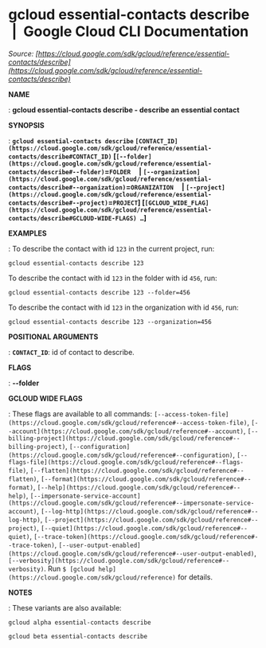 # gcloud essential-contacts describe  |  Google Cloud CLI Documentation

*Source: [https://cloud.google.com/sdk/gcloud/reference/essential-contacts/describe](https://cloud.google.com/sdk/gcloud/reference/essential-contacts/describe)*

**NAME**

: **gcloud essential-contacts describe - describe an essential contact**

**SYNOPSIS**

: **`gcloud essential-contacts describe` `[CONTACT_ID](https://cloud.google.com/sdk/gcloud/reference/essential-contacts/describe#CONTACT_ID)` [`[--folder](https://cloud.google.com/sdk/gcloud/reference/essential-contacts/describe#--folder)`=`FOLDER`     | `[--organization](https://cloud.google.com/sdk/gcloud/reference/essential-contacts/describe#--organization)`=`ORGANIZATION`     | `[--project](https://cloud.google.com/sdk/gcloud/reference/essential-contacts/describe#--project)`=`PROJECT`] [`[GCLOUD_WIDE_FLAG](https://cloud.google.com/sdk/gcloud/reference/essential-contacts/describe#GCLOUD-WIDE-FLAGS) …`]**

**EXAMPLES**

: To describe the contact with id ``123`` in the
current project, run:

```
gcloud essential-contacts describe 123
```

To describe the contact with id ``123`` in the
folder with id ``456``, run:

```
gcloud essential-contacts describe 123 --folder=456
```

To describe the contact with id ``123`` in the
organization with id ``456``, run:

```
gcloud essential-contacts describe 123 --organization=456
```

**POSITIONAL ARGUMENTS**

: **`CONTACT_ID`**:
id of contact to describe.

**FLAGS**

: **--folder**

**GCLOUD WIDE FLAGS**

: These flags are available to all commands: `[--access-token-file](https://cloud.google.com/sdk/gcloud/reference#--access-token-file)`,
`[--account](https://cloud.google.com/sdk/gcloud/reference#--account)`, `[--billing-project](https://cloud.google.com/sdk/gcloud/reference#--billing-project)`,
`[--configuration](https://cloud.google.com/sdk/gcloud/reference#--configuration)`,
`[--flags-file](https://cloud.google.com/sdk/gcloud/reference#--flags-file)`,
`[--flatten](https://cloud.google.com/sdk/gcloud/reference#--flatten)`, `[--format](https://cloud.google.com/sdk/gcloud/reference#--format)`, `[--help](https://cloud.google.com/sdk/gcloud/reference#--help)`, `[--impersonate-service-account](https://cloud.google.com/sdk/gcloud/reference#--impersonate-service-account)`,
`[--log-http](https://cloud.google.com/sdk/gcloud/reference#--log-http)`,
`[--project](https://cloud.google.com/sdk/gcloud/reference#--project)`, `[--quiet](https://cloud.google.com/sdk/gcloud/reference#--quiet)`, `[--trace-token](https://cloud.google.com/sdk/gcloud/reference#--trace-token)`, `[--user-output-enabled](https://cloud.google.com/sdk/gcloud/reference#--user-output-enabled)`,
`[--verbosity](https://cloud.google.com/sdk/gcloud/reference#--verbosity)`.
Run `$ [gcloud help](https://cloud.google.com/sdk/gcloud/reference)` for details.

**NOTES**

: These variants are also available:

```
gcloud alpha essential-contacts describe
```

```
gcloud beta essential-contacts describe
```